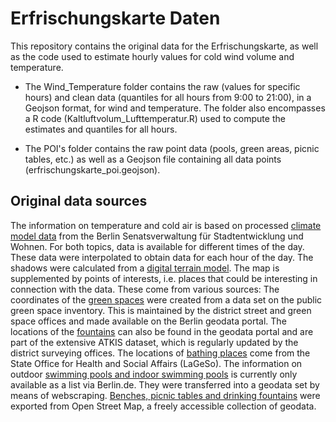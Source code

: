 # Erfrischungskarte Daten

This repository contains the original data for the Erfrischungskarte, as well as the code used to estimate hourly values for cold wind volume and temperature.

- The Wind_Temperature folder contains the raw (values for specific hours) and clean data (quantiles for all hours from 9:00 to 21:00), in a Geojson format, for wind and temperature. The folder also encompasses a R code (Kaltluftvolum_Lufttemperatur.R) used to compute the estimates and quantiles for all hours.

- The POI's folder contains the raw point data (pools, green areas, picnic tables, etc.) as well as a Geojson file containing all data points (erfrischungskarte_poi.geojson).

## Original data sources

The information on temperature and cold air is based on processed [climate model data](https://www.berlin.de/umweltatlas/klima/klimaanalyse/2014/karten/)  from the Berlin Senatsverwaltung für Stadtentwicklung und Wohnen. For both topics, data is available for different times of the day. These data were interpolated to obtain data for each hour of the day. The shadows were calculated from a [digital terrain model](https://fbinter.stadt-berlin.de/fb/index.jsp?loginkey=zoomStart&mapId=k_dom@senstadt&bbox=387046,5818588,391547,5821400). The map is supplemented by points of interests, i.e. places that could be interesting in connection with the data. These come from various sources: The coordinates of the [green spaces](https://daten.berlin.de/datensaetze/grünanlagenbestand-berlin-einschl-der-öffentlichen-spielplätze-grünanlagen-wfs) were created from a data set on the public green space inventory. This is maintained by the district street and green space offices and made available on the Berlin geodata portal. The locations of the [fountains](https://daten.berlin.de/datensaetze/atkis-sonstiges-bauwerk-oder-sonstige-einrichtung-punkte-wfs) can also be found in the geodata portal and are part of the extensive ATKIS dataset, which is regularly updated by the district surveying offices. The locations of [bathing places](https://daten.berlin.de/datensaetze/liste-der-badestellen) come from the State Office for Health and Social Affairs (LaGeSo). The information on outdoor [swimming pools and indoor swimming pools](https://www.berlin.de/special/sport-und-fitness/schwimmen/schwimmbad/a-z/) is currently only available as a list via Berlin.de. They were transferred into a geodata set by means of webscraping. [Benches, picnic tables and drinking fountains](https://overpass-turbo.eu) were exported from Open Street Map, a freely accessible collection of geodata.
